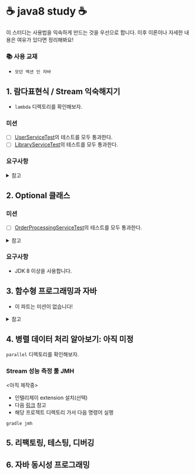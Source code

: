 # :coffee: java8 study :coffee:

이 스터디는 사용법을 익숙하게 만드는 것을 우선으로 합니다. 이후 이론이나 자세한 내용은 여유가 있다면 정리해봐요!

### :books: 사용 교재
- `모던 액션 인 자바`

## 1. 람다표현식 / Stream 익숙해지기
- `lambda` 디렉토리를 확인해보자.

### 미션
- [ ] [UserServiceTest](/lambda/src/test/java/org/speculatingwook/service/UserServiceTest.java)의 테스트를 모두 통과한다.
- [ ] [LibraryServiceTest](/lambda/src/test/java/org/speculatingwook/service/LibraryServiceTest.java)의 테스트를 모두 통과한다.

### 요구사항

<details>
<summary>참고</summary>

- `모던 자바 인 액션`
    - chapter 3 람다 표현식
    - chapter 4 스트림 소개
    - chapter 5 스트림 활용
    - chapter 6 스트림으로 데이터 수집
</details>

## 2. Optional 클래스

### 미션
- [ ] [OrderProcessingServiceTest](/lambda/src/test/java/org/speculatingwook/service/OrderProcessingServiceTest.java)의 테스트를 모두 통과한다.

<details>
<summary>참고</summary>

- `모던 자바 인 액션`
  - chapter 11 null 대신 Optional 클래스
</details>

### 요구사항
- JDK 8 이상을 사용합니다.

## 3. 함수형 프로그래밍과 자바
- 이 파트는 미션이 없습니다!

<details>
<summary>참고</summary>

- `모던 자바 인 액션`
  - chapter 18 함수형 관점으로 생각하기
  - chapter 19 함수형 프로그래밍 기법
  - chapter 20 OOP와 FP의 조화 : 자바와 스칼라 비교
</details>

## 4. 병렬 데이터 처리 알아보기: 아직 미정
`parallel` 디렉토리를 확인해보자.

### Stream 성능 측정 툴 JMH
<아직 제작중>
- 인텔리제이 extension 설치(선택)
- 다음 [링크](https://github.com/melix/jmh-gradle-plugin) 참고
- 해당 프로젝트 디렉토리 가서 다음 명령어 실행
```text
gradle jmh
```
## 5. 리팩토링, 테스팅, 디버깅

## 6. 자바 동시성 프로그래밍